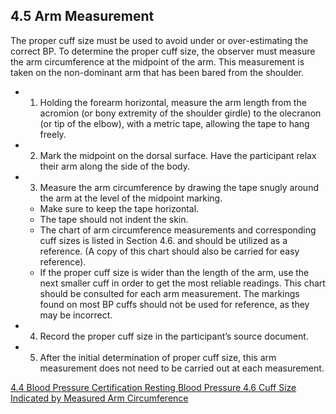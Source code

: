 ## 4.5 Arm Measurement

The proper cuff size must be used to avoid under or over-estimating the correct BP. To determine the proper cuff size, the observer must measure the arm circumference at the midpoint of the arm. This measurement is taken on the non-dominant arm that has been bared from the shoulder.

* 1. Holding the forearm horizontal, measure the arm length from the acromion (or bony extremity of the shoulder girdle) to the olecranon (or tip of the elbow), with a metric tape, allowing the tape to hang freely.
* 2. Mark the midpoint on the dorsal surface. Have the participant relax their arm along the side of the body.
* 3. Measure the arm circumference by drawing the tape snugly around the arm at the level of the midpoint marking.

  * Make sure to keep the tape horizontal.
  * The tape should not indent the skin.
  * The chart of arm circumference measurements and corresponding cuff sizes is listed in Section 4.6. and should be utilized as a reference.   (A copy of this chart should also be carried for easy reference).
  * If the proper cuff size is wider than the length of the arm, use the next smaller cuff in order to get the most reliable readings.  This chart should be consulted for each arm measurement. The markings found on most BP cuffs should not be used for reference, as they may be incorrect.

* 4. Record the proper cuff size in the participant’s source document.
* 5. After the initial determination of proper cuff size, this arm measurement does not need to be carried out at each measurement.


<div class="center">
<div class="btn-group">
  <a href=":pages_path:/manuals/resting-blood-pressure/4-04-bp-certification.md" class="btn btn-default">
    <span class="glyphicon glyphicon-chevron-left"></span>
    4.4 Blood Pressure Certification
  </a>

  <a href=":pages_path:/manuals/resting-blood-pressure" class="btn btn-default">
    <span class="glyphicon glyphicon-chevron-up"></span>
    Resting Blood Pressure
  </a>

  <a href=":pages_path:/manuals/resting-blood-pressure/4-06-cuff-size-indicated-by-arm-circumference.md" class="btn btn-success">
    4.6 Cuff Size Indicated by Measured Arm Circumference
    <span class="glyphicon glyphicon-chevron-right"></span>
  </a>
</div>
</div>
